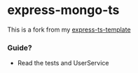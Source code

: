 # express-mongo-ts

This is a fork from my [express-ts-template](https://github.com/shalior/express-ts-template)

### Guide?

- Read the tests and UserService
